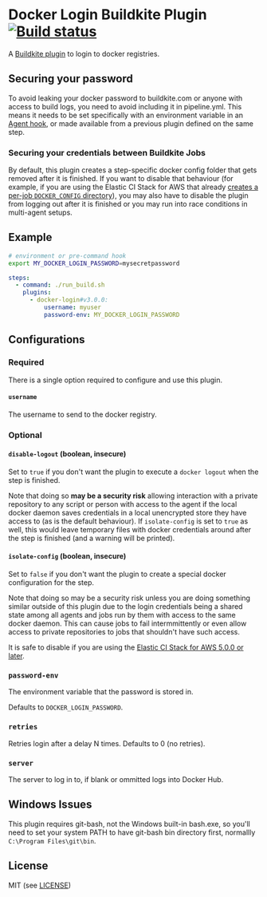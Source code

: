 # Docker Login Buildkite Plugin [![Build status](https://badge.buildkite.com/26275954e05437ec7380e553bb83a515d70be2a0abf8f08815.svg?branch=master)](https://buildkite.com/buildkite/plugins-docker-login)

A [Buildkite plugin](https://buildkite.com/docs/agent/v3/plugins) to login to docker registries.

## Securing your password

To avoid leaking your docker password to buildkite.com or anyone with access to build logs, you need to avoid including it in pipeline.yml. This means it needs to be set specifically with an environment variable in an [Agent hook](https://buildkite.com/docs/agent/hooks), or made available from a previous plugin defined on the same step.

### Securing your credentials between Buildkite Jobs

By default, this plugin creates a step-specific docker config folder that gets removed after it is finished. If you want to disable that behaviour (for example, if you are using the Elastic CI Stack for AWS that already [creates a per-job `DOCKER_CONFIG` directory](https://github.com/buildkite/elastic-ci-stack-for-aws/pull/756)), you may also have to disable the plugin from logging out after it is finished or you may run into race conditions in multi-agent setups.

## Example

```bash
# environment or pre-command hook
export MY_DOCKER_LOGIN_PASSWORD=mysecretpassword
```

```yml
steps:
  - command: ./run_build.sh
    plugins:
      - docker-login#v3.0.0:
          username: myuser
          password-env: MY_DOCKER_LOGIN_PASSWORD
```

## Configurations

### Required

There is a single option required to configure and use this plugin.

#### `username`

The username to send to the docker registry.

### Optional

#### `disable-logout` (boolean, insecure)

Set to `true` if you don't want the plugin to execute a `docker logout` when the step is finished.

Note that doing so **may be a security risk** allowing interaction with a private repository to any script or person with access to the agent if the local docker daemon saves credentials in a local unencrypted store they have access to (as is the default behaviour). If `isolate-config` is set to `true` as well, this would leave temporary files with docker credentials around after the step is finished (and a warning will be printed).

#### `isolate-config` (boolean, insecure)

Set to `false` if you don't want the plugin to create a special docker configuration for the step.

Note that doing so may be a security risk unless you are doing something similar outside of this plugin due to the login credentials being a shared state among all agents and jobs run by them with access to the same docker daemon. This can cause jobs to fail intermmittently or even allow access to private repositories to jobs that shouldn't have such access.

It is safe to disable if you are using the [Elastic CI Stack for AWS 5.0.0 or later](https://github.com/buildkite/elastic-ci-stack-for-aws).

### `password-env`

The environment variable that the password is stored in.

Defaults to `DOCKER_LOGIN_PASSWORD`.

### `retries`

Retries login after a delay N times. Defaults to 0 (no retries).

### `server`

The server to log in to, if blank or ommitted logs into Docker Hub.

## Windows Issues

This plugin requires git-bash, not the Windows built-in bash.exe, so you'll need to set your system PATH to have git-bash bin directory first, normallly `C:\Program Files\git\bin`.

## License

MIT (see [LICENSE](LICENSE))
